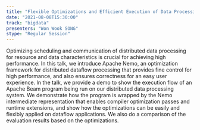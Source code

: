 ```yaml
---
title: "Flexible Optimizations and Efficient Execution of Data Processing on Apache Nemo"
date: "2021-08-08T15:30:00" 
track: "bigdata"
presenters: "Won Wook SONG"
stype: "Regular Session"
---
```

Optimizing scheduling and communication of distributed data processing for resource and data characteristics is crucial for achieving high performance. In this talk, we introduce Apache Nemo, an optimization framework for distributed dataflow processing that provides fine control for high performance, and also ensures correctness for an easy user experience. In the talk, we provide a demo to show the execution flow of an Apache Beam program being run on our distributed data processing system. We demonstrate how the program is wrapped by the Nemo intermediate representation that enables compiler optimization passes and runtime extensions, and show how the optimizations can be easily and flexibly applied on dataflow applications. We also do a comparison of the evaluation results based on the optimizations.